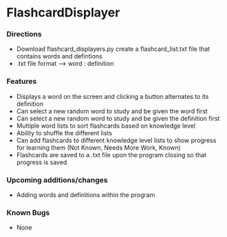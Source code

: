 # FlashcardDisplayer

### Directions
- Download flashcard_displayers.py create a flashcard_list.txt file that contains words and defintions
- .txt file format --> word : definition

### Features
- Displays a word on the screen and clicking a button alternates to its definition
- Can select a new random word to study and be given the word first
- Can select a new random word to study and be given the definition first
- Multiple word lists to sort flashcards based on knowledge level
- Ability to shuffle the different lists
- Can add flashcards to different knowledge level lists to show progress for learning them (Not Known, Needs More Work, Known)
- Flashcards are saved to a .txt file upon the program closing so that progress is saved

### Upcoming additions/changes
- Adding words and definitions within the program

### Known Bugs
- None
